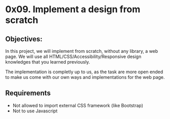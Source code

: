 # 0x09. Implement a design from scratch

## Objectives:

In this project, we will implement from scratch, without any library, a web page. We will use all HTML/CSS/Accessibility/Responsive design knowledges that you learned previously.

The implementation is completly up to us, as the task are more open ended to make us come with our own ways and implementations for the web page.

## Requirements

* Not allowed to import external CSS framework (like Bootstrap)
* Not to use Javascript